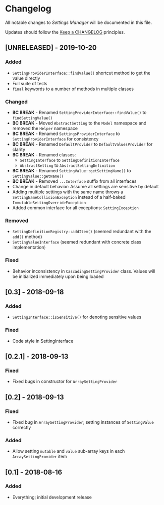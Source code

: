 # Changelog

All notable changes to *Settings Manager* will be documented in this file.

Updates should follow the [Keep a CHANGELOG](http://keepachangelog.com/) principles.

## [UNRELEASED] - 2019-10-20
### Added
- `SettingProviderInterface::findValue()` shortcut method to get the value directly
- Full suite of tests
- `final` keywords to a number of methods in multiple classes
### Changed
- **BC BREAK** - Renamed `SettingProviderInterface::findValue()` to `findSettingValue()` 
- **BC BREAK** - Moved `AbstractSetting` to the `Model` namespace and removed the `Helper` namespace
- **BC BREAK** - Renamed `SettingsProviderInterface` to `SettingProviderInterface` for consistency
- **BC BREAK** - Renamed `DefaultProvider` to `DefaultValuesProvider` for clarity
- **BC BREAK** - Renamed classes: 
    - `SettingInterface` to `SettingDefinitionInterface`
    - `AbstractSetting` to `AbstractSettingDefinition`
- **BC BREAK** - Renamed `SettingValue::getSettingName()` to `SettingValue::getName()`
- **BC BREAK** - Removed `...Interface` suffix from all interfaces
- Change in default behavior: Assume all settings are sensitive by default
- Adding multiple settings with the same name throws a `SettingNameCollisionException` instead of a half-baked
  `ImmutableSettingOverrideException`
- Added common interface for all exceptions: `SettingException`

### Removed
- `SettingDefinitionRegistry::addItem()` (seemed redundant with the `add()` method)
- `SettingValueInterface` (seemed redundant with concrete class implementation)

### Fixed
- Behavior inconsistency in `CascadingSettingProvider` class.  Values will be initialized immediately upon being
  loaded

## [0.3] - 2018-09-18
### Added
- `SettingInterface::isSensitive()` for denoting sensitive values
### Fixed
- Code style in SettingInterface

## [0.2.1] - 2018-09-13
### Fixed
- Fixed bugs in constructor for `ArraySettingProvider`

## [0.2] - 2018-09-13
### Fixed
- Fixed bug in `ArraySettingProvider`; setting instances of `SettingValue` correctly
### Added
- Allow setting `mutable` and `value` sub-array keys in each `ArraySettingProvider` item

## [0.1] - 2018-08-16 
### Added
- Everything; initial development release
